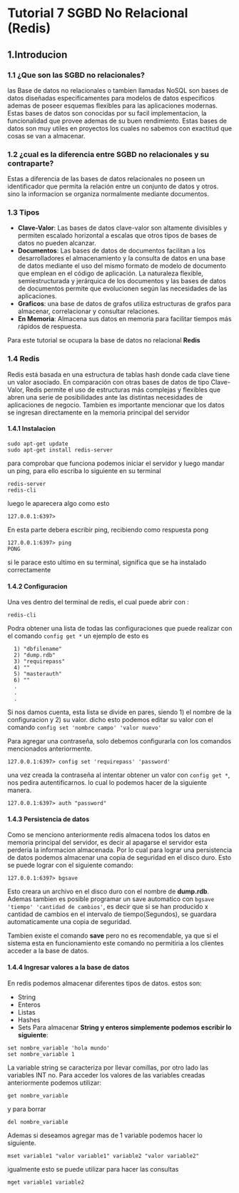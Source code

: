 # Tutorial 7 SGBD No Relacional (Redis)

## 1.Introducion
### 1.1 ¿Que son las SGBD no relacionales?
las Base de datos no relacionales o tambien llamadas NoSQL son bases de datos diseñadas especificamentes para modelos de datos especificos ademas de poseer esquemas flexibles para las aplicaciones modernas. Estas bases de datos son conocidas por su facil implementacion, la funcionalidad que provee ademas de su buen rendimiento. Estas bases de datos son muy utiles en proyectos los cuales no sabemos con exactitud que cosas se van a almacenar.

### 1.2 ¿cual es la diferencia entre SGBD no relacionales y su contraparte?
Estas a diferencia de las bases de datos relacionales no poseen un  identificador que permita la relación entre un conjunto de datos y otros. sino la informacion se organiza normalmente mediante documentos.

### 1.3 Tipos 
- **Clave-Valor**: Las bases de datos clave-valor son altamente divisibles y permiten escalado horizontal a escalas que otros tipos de bases de datos no pueden alcanzar.
- **Documentos**: Las bases de datos de documentos facilitan a los desarrolladores el almacenamiento y la consulta de datos en una base de datos mediante el uso del mismo formato de modelo de documento que emplean en el código de aplicación. La naturaleza flexible, semiestructurada y jerárquica de los documentos y las bases de datos de documentos permite que evolucionen según las necesidades de las aplicaciones.
- **Graficos**: una base de datos de grafos utiliza estructuras de grafos para almacenar, correlacionar y consultar relaciones.
- **En Memoria**: Almacena sus datos en memoria para facilitar tiempos más rápidos de respuesta. 

Para este tutorial se ocupara la base de datos no relacional **Redis**

### 1.4 Redis
Redis está basada en una estructura de tablas hash donde cada clave tiene un valor asociado. En comparación con otras bases de datos de tipo Clave-Valor, Redis permite el uso de estructuras más complejas y flexibles que abren una serie de posibilidades ante las distintas necesidades de aplicaciones de negocio. Tambien es importante mencionar que los datos se ingresan directamente en la memoria principal del servidor

#### 1.4.1 Instalacion
~~~
sudo apt-get update
sudo apt-get install redis-server
~~~
para comprobar que funciona podemos iniciar el servidor y luego mandar un ping, para ello escriba lo siguiente en su terminal
~~~
redis-server
redis-cli
~~~
luego le aparecera algo como esto
~~~
127.0.0.1:6397> 
~~~
En esta parte debera escribir ping, recibiendo como respuesta pong
~~~
127.0.0.1:6397> ping 
PONG
~~~
si le parace esto ultimo en su terminal, significa que se ha instalado correctamente

#### 1.4.2 Configuracion

Una ves dentro del terminal de redis, el cual puede abrir con :
~~~
redis-cli
~~~
Podra obtener una lista de todas las configuraciones que puede realizar con el comando `config get *`
un ejemplo de esto es 
~~~
  1) "dbfilename"
  2) "dump.rdb"
  3) "requirepass"
  4) ""
  5) "masterauth"
  6) ""
  .
  .
  .
~~~
Si nos damos cuenta, esta lista se divide en pares, siendo 1) el nombre de la configuracion y 2) su valor. dicho esto podemos editar su valor con el comando `config set 'nombre campo' 'valor nuevo' `

Para agregar una contraseña, solo debemos configurarla con los comandos mencionados anteriormente.
~~~
127.0.0.1:6397> config set 'requirepass' 'password'
~~~
una vez creada la contraseña al intentar obtener un valor con `config get *`, nos pedira autentificarnos. lo cual lo podemos hacer de la siguiente manera.
~~~
127.0.0.1:6397> auth "password"
~~~
#### 1.4.3 Persistencia de datos
Como se menciono anteriormente redis almacena todos los datos en memoria principal del servidor, es decir al apagarse el servidor esta perderia la informacion almacenada. Por lo cual para lograr una persistencia de datos podemos almacenar una copia de seguridad en el disco duro. Esto se puede lograr con el siguiente comando:

~~~
127.0.0.1:6397> bgsave
~~~

Esto creara un archivo en el disco duro con el nombre de **dump.rdb**. Ademas tambien es posible programar un save automatico con `bgsave 'tiempo' 'cantidad de cambios'`, es decir que si se han producido x cantidad de cambios en el intervalo de tiempo(Segundos), se guardara automaticamente una copia de seguridad.

Tambien existe el comando **save** pero no es recomendable, ya que si el sistema esta en funcionamiento este comando no permitiria a los clientes acceder a la base de datos.

#### 1.4.4 Ingresar valores a la base de datos

En redis podemos almacenar diferentes tipos de datos. estos son:
- String
- Enteros
- Listas
- Hashes
- Sets
Para almacenar **String y enteros simplemente podemos escribir lo siguiente**:
~~~
set nombre_variable 'hola mundo' 
set nombre_variable 1 
~~~
La variable string se caracteriza por llevar comillas, por otro lado las variables INT no.
Para acceder los valores de las variables creadas anteriormente podemos utilizar:
~~~
get nombre_variable 
~~~
y para borrar 
~~~
del nombre_variable 
~~~
Ademas si deseamos agregar mas de 1 variable podemos hacer lo siguiente.
~~~
mset variable1 "valor variable1" variable2 "valor variable2" 
~~~
igualmente esto se puede utilizar para hacer las consultas
~~~
mget variable1 variable2 
~~~
